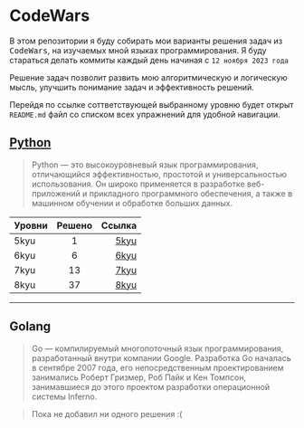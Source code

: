 # CodeWars

В этом репозитории я буду собирать мои варианты решения задач из <kbd>CodeWars</kbd>,
на изучаемых мной языках программирования.
Я буду стараться делать коммиты каждый день начиная с `12 ноября 2023 года`

Решение задач позволит развить мою
алгоритмическую и логическую мысль, улучшить понимание задач и
эффективность решений.

Перейдя по ссылке соттветствующей выбранному уровню будет открыт `README.md`
файл со списком всех упражнений для удобной навигации.

## [Python](./Python)

> Python — это высокоуровневый язык программирования, отличающийся
> эффективностью, простотой и универсальностью использования.
> Он широко применяется в разработке веб-приложений и прикладного
> программного обеспечения, а также в машинном обучении и обработке
> больших данных.

| Уровни | Решено |                Ссылка |
| ------ | :----: | --------------------: |
| 5kyu   |   1    | [5kyu](./Python/5kyu) |
| 6kyu   |   6    | [6kyu](./Python/6kyu) |
| 7kyu   |   13   | [7kyu](./Python/7kyu) |
| 8kyu   |   37   | [8kyu](./Python/8kyu) |

______________________________________________________________________

## Golang

> Go — компилируемый многопоточный язык программирования,
> разработанный внутри компании Google. Разработка Go началась в
> сентябре 2007 года, его непосредственным проектированием занимались
> Роберт Гризмер, Роб Пайк и Кен Томпсон,
> занимавшиеся до этого проектом разработки операционной системы Inferno.

> Пока не добавил ни одного решения :(
